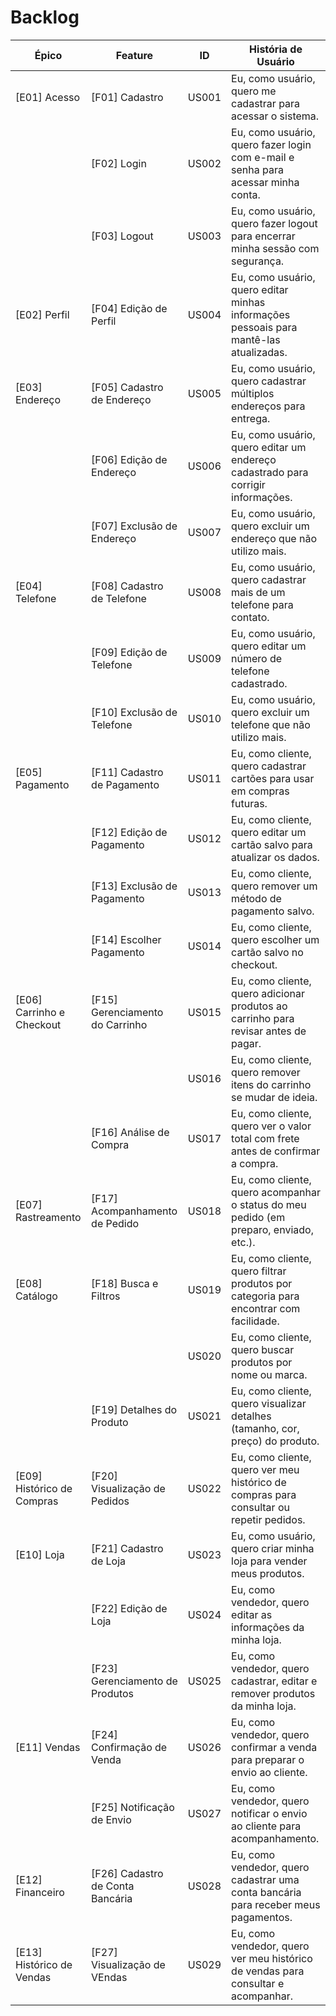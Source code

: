 # Backlog


| Épico                    | Feature                           | ID       | História de Usuário                                                                  |
|--------------------------|------------------------------------|----------|--------------------------------------------------------------------------------------|
| [E01] Acesso             | [F01] Cadastro                     | US001    | Eu, como usuário, quero me cadastrar para acessar o sistema.                        |
|                          | [F02] Login                        | US002    | Eu, como usuário, quero fazer login com e-mail e senha para acessar minha conta.    |
|                          | [F03] Logout                       | US003    | Eu, como usuário, quero fazer logout para encerrar minha sessão com segurança.      |
| [E02] Perfil             | [F04] Edição de Perfil             | US004    | Eu, como usuário, quero editar minhas informações pessoais para mantê-las atualizadas. |
| [E03] Endereço           | [F05] Cadastro de Endereço         | US005    | Eu, como usuário, quero cadastrar múltiplos endereços para entrega.                 |
|                          | [F06] Edição de Endereço           | US006    | Eu, como usuário, quero editar um endereço cadastrado para corrigir informações.    |
|                          | [F07] Exclusão de Endereço         | US007    | Eu, como usuário, quero excluir um endereço que não utilizo mais.                   |
| [E04] Telefone           | [F08] Cadastro de Telefone         | US008    | Eu, como usuário, quero cadastrar mais de um telefone para contato.                 |
|                          | [F09] Edição de Telefone           | US009    | Eu, como usuário, quero editar um número de telefone cadastrado.                    |
|                          | [F10] Exclusão de Telefone         | US010    | Eu, como usuário, quero excluir um telefone que não utilizo mais.                   |
| [E05] Pagamento          | [F11] Cadastro de Pagamento        | US011    | Eu, como cliente, quero cadastrar cartões para usar em compras futuras.             |
|                          | [F12] Edição de Pagamento          | US012    | Eu, como cliente, quero editar um cartão salvo para atualizar os dados.             |
|                          | [F13] Exclusão de Pagamento        | US013    | Eu, como cliente, quero remover um método de pagamento salvo.                       |
|                          | [F14] Escolher Pagamento           | US014    | Eu, como cliente, quero escolher um cartão salvo no checkout.                       |
| [E06] Carrinho e Checkout| [F15] Gerenciamento do Carrinho    | US015    | Eu, como cliente, quero adicionar produtos ao carrinho para revisar antes de pagar. |
|                          |                                    | US016    | Eu, como cliente, quero remover itens do carrinho se mudar de ideia.                |
|                          | [F16] Análise de Compra            | US017    | Eu, como cliente, quero ver o valor total com frete antes de confirmar a compra.    |
| [E07] Rastreamento       | [F17] Acompanhamento de Pedido     | US018    | Eu, como cliente, quero acompanhar o status do meu pedido (em preparo, enviado, etc.). |
| [E08] Catálogo           | [F18] Busca e Filtros              | US019    | Eu, como cliente, quero filtrar produtos por categoria para encontrar com facilidade. |
|                          |                                    | US020    | Eu, como cliente, quero buscar produtos por nome ou marca.                          |
|                          | [F19] Detalhes do Produto          | US021    | Eu, como cliente, quero visualizar detalhes (tamanho, cor, preço) do produto.       |
| [E09] Histórico de Compras| [F20] Visualização de Pedidos     | US022    | Eu, como cliente, quero ver meu histórico de compras para consultar ou repetir pedidos. |
| [E10] Loja     | [F21] Cadastro de Loja             | US023    | Eu, como usuário, quero criar minha loja para vender meus produtos.                 |
|                          | [F22] Edição de Loja               | US024    | Eu, como vendedor, quero editar as informações da minha loja.                       |
|                          | [F23] Gerenciamento de Produtos    | US025    | Eu, como vendedor, quero cadastrar, editar e remover produtos da minha loja.        |
| [E11] Vendas   | [F24] Confirmação de Venda         | US026    | Eu, como vendedor, quero confirmar a venda para preparar o envio ao cliente.        |
|                          | [F25] Notificação de Envio         | US027    | Eu, como vendedor, quero notificar o envio ao cliente para acompanhamento.          |
| [E12] Financeiro         | [F26] Cadastro de Conta Bancária   | US028    | Eu, como vendedor, quero cadastrar uma conta bancária para receber meus pagamentos. |
| [E13] Histórico de Vendas| [F27] Visualização de VEndas     | US029    | Eu, como vendedor, quero ver meu histórico de vendas para consultar e acompanhar. |